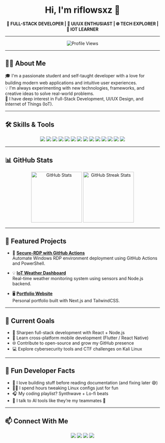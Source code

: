 <h1 align="center">Hi, I'm riflowsxz 👋</h1>

<p align="center">
  <strong>🚀 FULL-STACK DEVELOPER | 🎨 UI/UX ENTHUSIAST | 🌐 TECH EXPLORER | 📡 IOT LEARNER</strong>
</p>

---

<p align="center">
  <img src="https://komarev.com/ghpvc/?username=riflowsxz&style=flat-square" alt="Profile Views"/>
</p>

---

## 👨‍💻 About Me

🎓 I'm a passionate student and self-taught developer with a love for building modern web applications and intuitive user experiences.  
💡 I'm always experimenting with new technologies, frameworks, and creative ideas to solve real-world problems.  
🌱 I have deep interest in Full-Stack Development, UI/UX Design, and Internet of Things (IoT).  

---

## 🛠️ Skills & Tools

<p align="center">
  <!-- Languages -->
  <img src="https://img.shields.io/badge/JavaScript-F7DF1E?style=flat-square&logo=javascript&logoColor=black"/>
  <img src="https://img.shields.io/badge/TypeScript-3178C6?style=flat-square&logo=typescript&logoColor=white"/>
  <img src="https://img.shields.io/badge/Python-3776AB?style=flat-square&logo=python&logoColor=white"/>
  <img src="https://img.shields.io/badge/Java-007396?style=flat-square&logo=java&logoColor=white"/>
  
  <!-- Frontend -->
  <img src="https://img.shields.io/badge/React-61DAFB?style=flat-square&logo=react&logoColor=black"/>
  <img src="https://img.shields.io/badge/TailwindCSS-06B6D4?style=flat-square&logo=tailwind-css&logoColor=white"/>
  <img src="https://img.shields.io/badge/Next.js-000000?style=flat-square&logo=next.js&logoColor=white"/>

  <!-- Backend -->
  <img src="https://img.shields.io/badge/Node.js-339933?style=flat-square&logo=node.js&logoColor=white"/>
  <img src="https://img.shields.io/badge/Express-000000?style=flat-square&logo=express&logoColor=white"/>
  <img src="https://img.shields.io/badge/Firebase-FFCA28?style=flat-square&logo=firebase&logoColor=black"/>

  <!-- Tools -->
  <img src="https://img.shields.io/badge/Git-F05032?style=flat-square&logo=git&logoColor=white"/>
  <img src="https://img.shields.io/badge/Vercel-000000?style=flat-square&logo=vercel&logoColor=white"/>
  <img src="https://img.shields.io/badge/Linux-FCC624?style=flat-square&logo=linux&logoColor=black"/>
  <img src="https://img.shields.io/badge/Kali_Linux-557C94?style=flat-square&logo=kalilinux&logoColor=white"/>
</p>

---

## 📊 GitHub Stats

<p align="center">
  <img src="https://github-readme-stats.vercel.app/api?username=riflowsxz&show_icons=true&theme=default&hide_title=true" alt="GitHub Stats" height="165"/>
  <img src="https://github-readme-streak-stats.herokuapp.com/?user=riflowsxz&theme=default" alt="GitHub Streak Stats" height="165"/>
</p>

---

## 📌 Featured Projects

- 🔐 [**Secure-RDP with GitHub Actions**](https://github.com/riflowsxz/secure-rdp)  
  Automate Windows RDP environment deployment using GitHub Actions and PowerShell.

- 💡 [**IoT Weather Dashboard**](https://github.com/riflowsxz/iot-weather-dashboard)  
  Real-time weather monitoring system using sensors and Node.js backend.

- 🖥️ [**Portfolio Website**](https://github.com/riflowsxz/portfolio-site)  
  Personal portfolio built with Next.js and TailwindCSS.

---

## 🎯 Current Goals

- 🚀 Sharpen full-stack development with React + Node.js  
- 📱 Learn cross-platform mobile development (Flutter / React Native)  
- 🌐 Contribute to open-source and grow my GitHub presence  
- 💻 Explore cybersecurity tools and CTF challenges on Kali Linux  

---

## 🎉 Fun Developer Facts

- 🧠 I love building stuff before reading documentation (and fixing later 😅)  
- 🧑‍🔧 I spend hours tweaking Linux configs just for fun  
- 🎧 My coding playlist? Synthwave + Lo-fi beats  
- 💬 I talk to AI tools like they’re my teammates 👀  

---

## 📫 Connect With Me

<p align="center">
  <a href="mailto:riflowsxz@gmail.com"><img src="https://img.shields.io/badge/Email-D14836?style=for-the-badge&logo=gmail&logoColor=white"/></a>
  <a href="https://linkedin.com/in/riflowsxz"><img src="https://img.shields.io/badge/LinkedIn-0077B5?style=for-the-badge&logo=linkedin&logoColor=white"/></a>
  <a href="https://github.com/riflowsxz"><img src="https://img.shields.io/badge/GitHub-000?style=for-the-badge&logo=github&logoColor=white"/></a>
  <a href="https://instagram.com/riflowsxz"><img src="https://img.shields.io/badge/Instagram-E4405F?style=for-the-badge&logo=instagram&logoColor=white"/></a>
</p>
